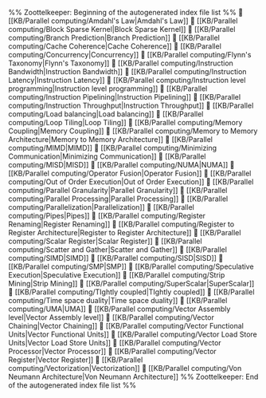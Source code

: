 %% Zoottelkeeper: Beginning of the autogenerated index file list  %%
📄 [[KB/Parallel computing/Amdahl's Law|Amdahl's Law]]
📄 [[KB/Parallel computing/Block Sparse Kernel|Block Sparse Kernel]]
📄 [[KB/Parallel computing/Branch Prediction|Branch Prediction]]
📄 [[KB/Parallel computing/Cache Coherence|Cache Coherence]]
📄 [[KB/Parallel computing/Concurrency|Concurrency]]
📄 [[KB/Parallel computing/Flynn's Taxonomy|Flynn's Taxonomy]]
📄 [[KB/Parallel computing/Instruction Bandwidth|Instruction Bandwidth]]
📄 [[KB/Parallel computing/Instruction Latency|Instruction Latency]]
📄 [[KB/Parallel computing/Instruction level programming|Instruction level programming]]
📄 [[KB/Parallel computing/Instruction Pipelining|Instruction Pipelining]]
📄 [[KB/Parallel computing/Instruction Throughput|Instruction Throughput]]
📄 [[KB/Parallel computing/Load balancing|Load balancing]]
📄 [[KB/Parallel computing/Loop Tiling|Loop Tiling]]
📄 [[KB/Parallel computing/Memory Coupling|Memory Coupling]]
📄 [[KB/Parallel computing/Memory to Memory Architecture|Memory to Memory Architecture]]
📄 [[KB/Parallel computing/MIMD|MIMD]]
📄 [[KB/Parallel computing/Minimizing Communication|Minimizing Communication]]
📄 [[KB/Parallel computing/MISD|MISD]]
📄 [[KB/Parallel computing/NUMA|NUMA]]
📄 [[KB/Parallel computing/Operator Fusion|Operator Fusion]]
📄 [[KB/Parallel computing/Out of Order Execution|Out of Order Execution]]
📄 [[KB/Parallel computing/Parallel Granularity|Parallel Granularity]]
📄 [[KB/Parallel computing/Parallel Processing|Parallel Processing]]
📄 [[KB/Parallel computing/Parallelization|Parallelization]]
📄 [[KB/Parallel computing/Pipes|Pipes]]
📄 [[KB/Parallel computing/Register Renaming|Register Renaming]]
📄 [[KB/Parallel computing/Register to Register Architecture|Register to Register Architecture]]
📄 [[KB/Parallel computing/Scalar Register|Scalar Register]]
📄 [[KB/Parallel computing/Scatter and Gather|Scatter and Gather]]
📄 [[KB/Parallel computing/SIMD|SIMD]]
📄 [[KB/Parallel computing/SISD|SISD]]
📄 [[KB/Parallel computing/SMP|SMP]]
📄 [[KB/Parallel computing/Speculative Execution|Speculative Execution]]
📄 [[KB/Parallel computing/Strip Mining|Strip Mining]]
📄 [[KB/Parallel computing/SuperScalar|SuperScalar]]
📄 [[KB/Parallel computing/TIghtly coupled|TIghtly coupled]]
📄 [[KB/Parallel computing/Time space duality|Time space duality]]
📄 [[KB/Parallel computing/UMA|UMA]]
📄 [[KB/Parallel computing/Vector Assembly level|Vector Assembly level]]
📄 [[KB/Parallel computing/Vector Chaining|Vector Chaining]]
📄 [[KB/Parallel computing/Vector Functional Units|Vector Functional Units]]
📄 [[KB/Parallel computing/Vector Load Store Units|Vector Load Store Units]]
📄 [[KB/Parallel computing/Vector Processor|Vector Processor]]
📄 [[KB/Parallel computing/Vector Register|Vector Register]]
📄 [[KB/Parallel computing/Vectorization|Vectorization]]
📄 [[KB/Parallel computing/Von Neumann Architecture|Von Neumann Architecture]]
%% Zoottelkeeper: End of the autogenerated index file list  %%
